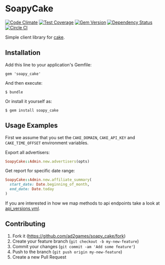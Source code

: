 # SoapyCake
[![Code Climate](https://codeclimate.com/github/ad2games/soapy_cake.png)](https://codeclimate.com/github/ad2games/soapy_cake)
[![Test Coverage](https://codeclimate.com/github/ad2games/soapy_cake/coverage.png)](https://codeclimate.com/github/ad2games/soapy_cake)
[![Gem Version](http://img.shields.io/gem/v/soapy_cake.svg)](http://rubygems.org/gems/soapy_cake)
[![Dependency Status](http://img.shields.io/gemnasium/ad2games/soapy_cake.svg)](https://gemnasium.com/ad2games/soapy_cake)
[![Circle CI](https://circleci.com/gh/ad2games/soapy_cake.png?style=shield&circle-token=aac691804f58acd8e96db632f8133e3c6155f123)](https://circleci.com/gh/ad2games/soapy_cake)

Simple client library for [cake](http://getcake.com).

## Installation

Add this line to your application's Gemfile:

    gem 'soapy_cake'

And then execute:

    $ bundle

Or install it yourself as:

    $ gem install soapy_cake

## Usage Examples

First we assume that you set the `CAKE_DOMAIN`, `CAKE_API_KEY` and `CAKE_TIME_OFFSET`
environment variables.

Export all advertisers:

```ruby
SoapyCake::Admin.new.advertisers(opts)
```

Get report for specific date range:

```ruby
SoapyCake::Admin.new.affiliate_summary(
  start_date: Date.beginning_of_month,
  end_date: Date.today
)
```

If you are interested in how we map methods to api endpoints take a look
at [api_versions.yml](api_versions.yml).

## Contributing

1. Fork it (https://github.com/ad2games/soapy_cake/fork)
2. Create your feature branch (`git checkout -b my-new-feature`)
3. Commit your changes (`git commit -am 'Add some feature'`)
4. Push to the branch (`git push origin my-new-feature`)
5. Create a new Pull Request
